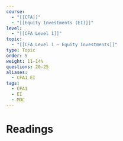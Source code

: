 ```yaml
---
course:
  - "[[CFA]]"
  - "[[Equity Investments (EI)]]"
level:
  - "[[CFA Level 1]]"
topic:
  - "[[CFA Level 1 — Equity Investments]]"
type: Topic
order: 5
weight: 11–14%
questions: 20–25
aliases:
  - CFA1 EI
tags:
  - CFA1
  - EI
  - MOC
---
```

# Readings